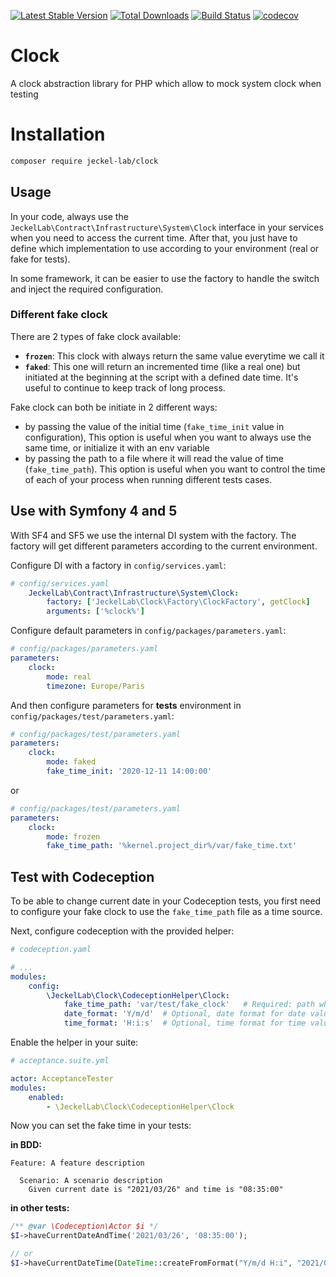 [![Latest Stable Version](https://poser.pugx.org/jeckel-lab/clock/v/stable)](https://packagist.org/packages/jeckel-lab/clock)
[![Total Downloads](https://poser.pugx.org/jeckel-lab/clock/downloads)](https://packagist.org/packages/jeckel-lab/clock)
[![Build Status](https://github.com/jeckel-lab/clock/workflows/validate/badge.svg)](https://github.com/Jeckel-Lab/clock/actions)
[![codecov](https://codecov.io/gh/jeckel-lab/clock/branch/master/graph/badge.svg)](https://codecov.io/gh/jeckel-lab/clock)

# Clock

A clock abstraction library for PHP which allow to mock system clock when testing

# Installation

```bash
composer require jeckel-lab/clock
```

## Usage

In your code, always use the `JeckelLab\Contract\Infrastructure\System\Clock` interface in your services when you need to access the current time. After that, you just have to define which implementation to use according to your environment (real or fake for tests).

In some framework, it can be easier to use the factory to handle the switch and inject the required configuration.

### Different fake clock

There are 2 types of fake clock available:
- **`frozen`**: This clock with always return the same value everytime we call it
- **`faked`**: This one will return an incremented time (like a real one) but initiated at the beginning at the script with a defined date time. It's useful to continue to keep track of long process.

Fake clock can both be initiate in 2 different ways:
- by passing the value of the initial time (`fake_time_init` value in configuration), This option is useful when you want to always use the same time, or initialize it with an env variable
- by passing the path to a file where it will read the value of time (`fake_time_path`). This option is useful when you want to control the time of each of your process when running different tests cases.

## Use with Symfony 4 and 5

With SF4 and SF5 we use the internal DI system with the factory. The factory will get different parameters according to the current environment.

Configure DI with a factory in `config/services.yaml`:
```yaml
# config/services.yaml
    JeckelLab\Contract\Infrastructure\System\Clock:
        factory: ['JeckelLab\Clock\Factory\ClockFactory', getClock]
        arguments: ['%clock%']
```
Configure default parameters in `config/packages/parameters.yaml`:
```yaml
# config/packages/parameters.yaml
parameters:
    clock:
        mode: real
        timezone: Europe/Paris
```

And then configure parameters for **tests** environment in `config/packages/test/parameters.yaml`:
```yaml
# config/packages/test/parameters.yaml
parameters:
    clock:
        mode: faked
        fake_time_init: '2020-12-11 14:00:00'
```
or
```yaml
# config/packages/test/parameters.yaml
parameters:
    clock:
        mode: frozen
        fake_time_path: '%kernel.project_dir%/var/fake_time.txt'
```

## Test with Codeception

To be able to change current date in your Codeception tests, you first need to configure your fake clock to use the `fake_time_path` file as a time source.

Next, configure codeception with the provided helper:

```yaml
# codeception.yaml

# ...
modules:
    config:
        \JeckelLab\Clock\CodeceptionHelper\Clock:
            fake_time_path: 'var/test/fake_clock'   # Required: path where the fake time should be provided to your project
            date_format: 'Y/m/d'  # Optional, date format for date value defined in your tests (default: Y/m/d)
            time_format: 'H:i:s'  # Optional, time format for time value defined in your tests (default: H:i:s)
```

Enable the helper in your suite:
```yaml
# acceptance.suite.yml

actor: AcceptanceTester
modules:
    enabled:
        - \JeckelLab\Clock\CodeceptionHelper\Clock
```

Now you can set the fake time in your tests:

**in BDD:**
```gherkin
Feature: A feature description

  Scenario: A scenario description
    Given current date is "2021/03/26" and time is "08:35:00"
```

**in other tests:**
```php
/** @var \Codeception\Actor $i */
$I->haveCurrentDateAndTime('2021/03/26', '08:35:00');

// or
$I->haveCurrentDateTime(DateTime::createFromFormat("Y/m/d H:i", "2021/03/26 08:35"));
```

